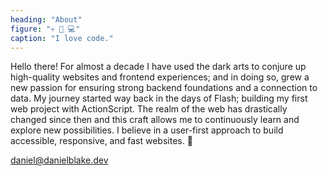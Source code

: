 ```yaml
---
heading: "About"
figure: "💀 🖤 💻"
caption: "I love code."
---
```


Hello there! For almost a decade I have used the dark arts to conjure up high-quality websites and frontend experiences; and in doing so, grew a new passion for ensuring strong backend foundations and a connection to data. My journey started way back in the days of Flash; building my first web project with ActionScript. The realm of the web has drastically changed since then and this craft allows me to continuously learn and explore new possibilities. I believe in a user-first approach to build accessible, responsive, and fast websites. 🔮

[daniel@danielblake.dev](mailto:daniel@danielblake.dev)
